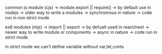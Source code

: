 common js module (cjs)
-> module.export || require()
-> by default use in nodejs
-> older way to write a modules
-> synchromous in nature
-> code run in non strict mode

es6 modules (mjs)
-> import || export
-> by defualt used in react/next
-> newer way to write module or components
-> async in nature
-> code run in strict mode

in strict mode we can't define variable without var,let,conts
